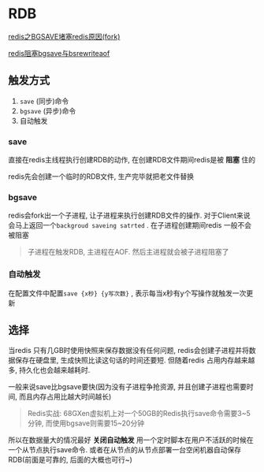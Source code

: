 # RDB

[redis之BGSAVE堵塞redis原因(fork)](https://www.jianshu.com/p/4425475fb596)

[redis阻塞bgsave与bsrewriteaof](https://www.cnblogs.com/xiaochina/p/6288717.html)

## 触发方式

1. `save` (同步)命令
2. `bgsave` (异步)命令
3. 自动触发

### save

直接在redis主线程执行创建RDB的动作, 在创建RDB文件期间redis是被 **阻塞** 住的

redis先会创建一个临时的RDB文件, 生产完毕就把老文件替换

### bgsave

redis会fork出一个子进程, 让子进程来执行创建RDB文件的操作. 对于Client来说会马上返回一个`backgroud saveing satrted` . 在子进程创建期间redis 一般不会被阻塞

> 子进程在触发RDB, 主进程在AOF. 然后主进程就会被子进程阻塞了

### 自动触发

在配置文件中配置`save {x秒} {y写次数}` , 表示每当x秒有y个写操作就触发一次更新



## 选择

当redis 只有几GB时使用快照来保存数据没有任何问题, redis会创建子进程并将数据保存在硬盘里, 生成快照比读这句话的时间还要短. 但随着redis 占用内存越来越多, 持久化也会越来越耗时. 

一般来说save比bgsave要快(因为没有子进程争抢资源, 并且创建子进程也需要时间, 而且内存占用比越大时间越长)

> Redis实战: 68GXen虚拟机上对一个50GB的Redis执行save命令需要3~5分钟, 而使用bgsave则需要15~20分钟

所以在数据量大的情况最好 **关闭自动触发** 用一个定时脚本在用户不活跃的时候在一个从节点执行save命令. 或者在从节点的从节点部署一台空闲机器自动保存RDB(前面是可靠的, 后面的大概也可行~)



